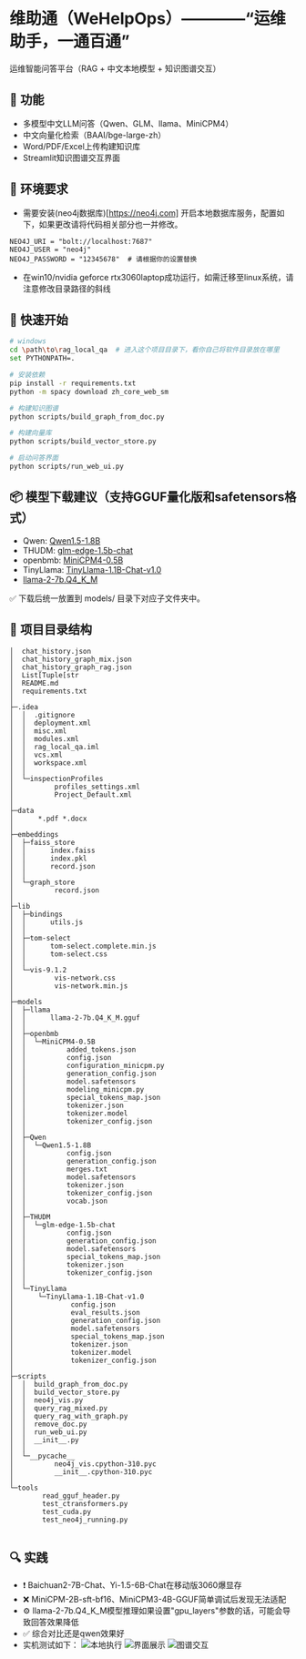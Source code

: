 # 维助通（WeHelpOps）————“运维助手，一通百通”

运维智能问答平台（RAG + 中文本地模型 + 知识图谱交互）

## 🧠 功能
- 多模型中文LLM问答（Qwen、GLM、llama、MiniCPM4）
- 中文向量化检索（BAAI/bge-large-zh）
- Word/PDF/Excel上传构建知识库
- Streamlit知识图谱交互界面

## 🧰 环境要求
- 需要安装(neo4j数据库)[https://neo4j.com] 开启本地数据库服务，配置如下，如果更改请将代码相关部分也一并修改。
```text
NEO4J_URI = "bolt://localhost:7687"
NEO4J_USER = "neo4j"
NEO4J_PASSWORD = "12345678"  # 请根据你的设置替换
```
- 在win10/nvidia geforce rtx3060laptop成功运行，如需迁移至linux系统，请注意修改目录路径的斜线

## 🚀 快速开始
```bash
# windows
cd \path\to\rag_local_qa  # 进入这个项目目录下，看你自己将软件目录放在哪里
set PYTHONPATH=.

# 安装依赖
pip install -r requirements.txt
python -m spacy download zh_core_web_sm

# 构建知识图谱
python scripts/build_graph_from_doc.py

# 构建向量库
python scripts/build_vector_store.py

# 启动问答界面
python scripts/run_web_ui.py
```

## 📦 模型下载建议（支持GGUF量化版和safetensors格式）
- Qwen: [Qwen1.5-1.8B](https://huggingface.co/Qwen/Qwen1.5-1.8B/tree/main)
- THUDM: [glm-edge-1.5b-chat](https://huggingface.co/THUDM/glm-edge-1.5b-chat/tree/main)
- openbmb: [MiniCPM4-0.5B](https://huggingface.co/openbmb/MiniCPM4-0.5B/tree/main)
- TinyLlama: [TinyLlama-1.1B-Chat-v1.0](https://huggingface.co/TinyLlama/TinyLlama-1.1B-Chat-v1.0/tree/main)
- [llama-2-7b.Q4_K_M](https://huggingface.co/TheBloke/Llama-2-7B-GGUF/tree/main)

✅ 下载后统一放置到 models/ 目录下对应子文件夹中。

## 📁 项目目录结构

```text
│  chat_history.json
│  chat_history_graph_mix.json
│  chat_history_graph_rag.json
│  List[Tuple[str
│  README.md
│  requirements.txt
│
├─.idea
│  │  .gitignore
│  │  deployment.xml
│  │  misc.xml
│  │  modules.xml
│  │  rag_local_qa.iml
│  │  vcs.xml
│  │  workspace.xml
│  │
│  └─inspectionProfiles
│          profiles_settings.xml
│          Project_Default.xml
│
├─data
│      *.pdf *.docx
│
├─embeddings
│  ├─faiss_store
│  │      index.faiss
│  │      index.pkl
│  │      record.json
│  │
│  └─graph_store
│          record.json
│
├─lib
│  ├─bindings
│  │      utils.js
│  │
│  ├─tom-select
│  │      tom-select.complete.min.js
│  │      tom-select.css
│  │
│  └─vis-9.1.2
│          vis-network.css
│          vis-network.min.js
│
├─models
│  ├─llama
│  │      llama-2-7b.Q4_K_M.gguf
│  │
│  ├─openbmb
│  │  └─MiniCPM4-0.5B
│  │          added_tokens.json
│  │          config.json
│  │          configuration_minicpm.py
│  │          generation_config.json
│  │          model.safetensors
│  │          modeling_minicpm.py
│  │          special_tokens_map.json
│  │          tokenizer.json
│  │          tokenizer.model
│  │          tokenizer_config.json
│  │
│  ├─Qwen
│  │  └─Qwen1.5-1.8B
│  │          config.json
│  │          generation_config.json
│  │          merges.txt
│  │          model.safetensors
│  │          tokenizer.json
│  │          tokenizer_config.json
│  │          vocab.json
│  │
│  ├─THUDM
│  │  └─glm-edge-1.5b-chat
│  │          config.json
│  │          generation_config.json
│  │          model.safetensors
│  │          special_tokens_map.json
│  │          tokenizer.json
│  │          tokenizer_config.json
│  │
│  └─TinyLlama
│      └─TinyLlama-1.1B-Chat-v1.0
│              config.json
│              eval_results.json
│              generation_config.json
│              model.safetensors
│              special_tokens_map.json
│              tokenizer.json
│              tokenizer.model
│              tokenizer_config.json
│
├─scripts
│  │  build_graph_from_doc.py
│  │  build_vector_store.py
│  │  neo4j_vis.py
│  │  query_rag_mixed.py
│  │  query_rag_with_graph.py
│  │  remove_doc.py
│  │  run_web_ui.py
│  │  __init__.py
│  │
│  └─__pycache__
│          neo4j_vis.cpython-310.pyc
│          __init__.cpython-310.pyc
│
└─tools
        read_gguf_header.py
        test_ctransformers.py
        test_cuda.py
        test_neo4j_running.py


```

## 🔍 实践
- ❗ Baichuan2-7B-Chat、Yi-1.5-6B-Chat在移动版3060爆显存
- ❌ MiniCPM-2B-sft-bf16、MiniCPM3-4B-GGUF简单调试后发现无法适配
- ⚙️ llama-2-7b.Q4_K_M模型推理如果设置"gpu_layers"参数的话，可能会导致回答效果降低
- ✅ 综合对比还是qwen效果好
- 实机测试如下：
![本地执行](images/00.png)
![界面展示](images/01.png)
![图谱交互](images/02.png)
